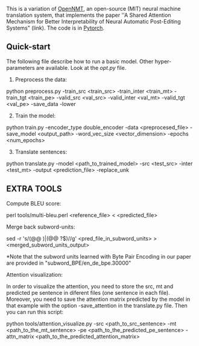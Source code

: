 This is a variation of [OpenNMT](https://github.com/OpenNMT/OpenNMT),
an open-source (MIT) neural machine translation system, that implements the paper ''A Shared Attention Mechanism for Better Interpretability of Neural Automatic Post-Editing Systems" (link). The code is in [Pytorch](https://github.com/pytorch/pytorch).

## Quick-start
The following file describe how to run a basic model. Other hyper-parameters are available. Look at the _opt.py_ file.

1. Preprocess the data:

python preprocess.py -train_src <train_src> -train_inter <train_mt> -train_tgt <train_pe> -valid_src <val_src> -valid_inter <val_mt> -valid_tgt <val_pe> -save_data <output> -lower

2. Train the model:

python train.py -encoder_type double_encoder -data <preprocesed_file> -save_model <output_path> -word_vec_size <vector_dimension> -epochs <num_epochs>

3. Translate sentences:

python translate.py -model <path_to_trained_model> -src <test_src> -inter <test_mt> -output <prediction_file> -replace_unk


## EXTRA TOOLS

Compute BLEU score:

perl tools/multi-bleu.perl    <reference_file>     <    <predicted_file>

Merge back subword-units:

sed -r 's/(@@ )|(@@ ?$)//g'    <pred_file_in_subword_units>   >     <merged_subword_units_output>

*Note that the subword units learned with Byte Pair Encoding in our paper are provided in "subword_BPE/en_de_bpe.30000"

Attention visualization:

In order to visualize the attention, you need to store the src, mt and predicted pe sentence in diferent files (one sentence in each file). Moreover, you need to save the attention matrix predicted by the model in that example with the option -save_attention in the translate.py file. Then you can run this script:

python   tools/attention_visualize.py   -src   <path_to_src_sentence>   -mt   <path_to_the_mt_sentence>   -pe   <path_to_the_predicted_pe_sentence>   -attn_matrix   <path_to_the_predicted_attention_matrix>
